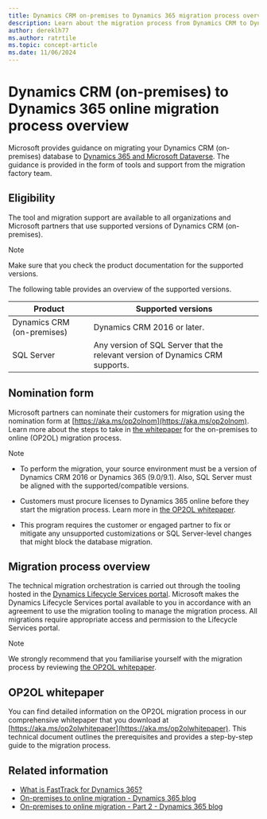 ```yaml
---
title: Dynamics CRM on-premises to Dynamics 365 migration process overview
description: Learn about the migration process from Dynamics CRM to Dynamics 365 (OP2OL), how to validate solutions and customizations, and understand the post-migration processes.
author: dereklh77
ms.author: ratrtile
ms.topic: concept-article
ms.date: 11/06/2024
---
```


# Dynamics CRM (on-premises) to Dynamics 365 online migration process overview

Microsoft provides guidance on migrating your Dynamics CRM (on-premises) database to [Dynamics 365 and Microsoft Dataverse](/power-apps/maker/data-platform/data-platform-intro#dynamics-365-and-dataverse). The guidance is provided in the form of tools and support from the migration factory team.  

## Eligibility

The tool and migration support are available to all organizations and Microsoft partners that use supported versions of Dynamics CRM (on-premises).  

> [!NOTE]
> Make sure that you check the product documentation for the supported versions.

The following table provides an overview of the supported versions.

|Product  |Supported versions|
|---------|---------|
|Dynamics CRM (on-premises) | Dynamics CRM 2016 or later.|
|SQL Server   | Any version of SQL Server that the relevant version of Dynamics CRM supports.|

## Nomination form

Microsoft partners can nominate their customers for migration using the nomination form at [https://aka.ms/op2olnom](https://aka.ms/op2olnom). Learn more about the steps to take in [the whitepaper](#op2ol-whitepaper) for the on-premises to online (OP2OL) migration process.

<!-- Learn more about eligibility at [Customer eligibility and partner qualifications](../fasttrack/eligibility.md). -->

> [!NOTE]
> - To perform the migration, your source environment must be a version of Dynamics CRM 2016 or Dynamics 365 (9.0/9.1). Also, SQL Server must be aligned with the supported/compatible versions.
>
> - Customers must procure licenses to Dynamics 365 online before they start the migration process. Learn more in [the OP2OL whitepaper](#op2ol-whitepaper).
>
> - This program requires the customer or engaged partner to fix or mitigate any unsupported customizations or SQL Server-level changes that might block the database migration.

## Migration process overview

The technical migration orchestration is carried out through the tooling hosted in the [Dynamics Lifecycle Services portal](https://lcs.dynamics.com/). Microsoft makes the Dynamics Lifecycle Services portal available to you in accordance with an agreement to use the migration tooling to manage the migration process. All migrations require appropriate access and permission to the Lifecycle Services portal.

> [!NOTE]
> We strongly recommend that you familiarise yourself with the migration process by reviewing [the OP2OL whitepaper](#op2ol-whitepaper).

## OP2OL whitepaper

You can find detailed information on the OP2OL migration process in our comprehensive whitepaper that you download at [https://aka.ms/op2olwhitepaper](https://aka.ms/op2olwhitepaper). This technical document outlines the prerequisites and provides a step-by-step guide to the migration process.

## Related information

- [What is FastTrack for Dynamics 365?](../fasttrack/overview.md)  
- [On-premises to online migration - Dynamics 365 blog](https://community.dynamics.com/blogs/post/?postid=d6f2297c-5f43-405e-9471-63d8fbe88118)  
- [On-premises to online migration - Part 2 - Dynamics 365 blog](https://community.dynamics.com/blogs/post/?postid=9a71e640-9d17-ee11-8f6e-000d3a4e9eae)  
